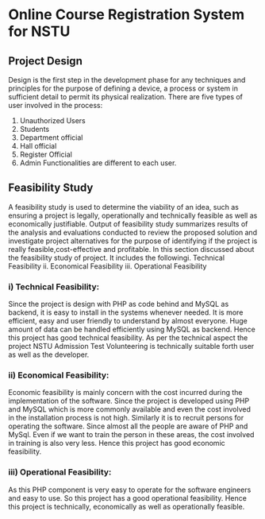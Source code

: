 
# Online Course Registration System for NSTU

## Project Design
Design is the first step in the development phase for any techniques and principles for the purpose 
of defining a device, a process or system in sufficient detail to permit its physical realization.
There are five types of user involved in the process:
1.  Unauthorized Users
2.  Students
3.  Department official
4.  Hall official
5.  Register Official
6.  Admin
Functionalities are different to each user.

## Feasibility Study
A feasibility study is used to determine the viability of an idea, such as ensuring a project is legally, 
operationally and technically feasible as well as economically justifiable. Output of feasibility 
study  summarizes  results  of  the  analysis  and  evaluations  conducted  to  review  the  proposed 
solution and investigate project alternatives for the purpose of identifying  if the project is really 
feasible,cost-effective and profitable.
In this section discussed about the feasibility study of project. It includes the followingi.  Technical Feasibility
ii.  Economical Feasibility
iii.  Operational Feasibility

### i)  Technical Feasibility:
Since the project is design with PHP as code behind and MySQL as backend, it is easy to install 
in the systems whenever needed.  It is more  efficient, easy and user friendly to understand by 
almost  everyone.  Huge  amount  of  data  can  be  handled  efficiently  using  MySQL  as  backend. 
Hence this project has good technical feasibility. As per the technical aspect the project NSTU 
Admission Test Volunteering is technically suitable forth user as well as the developer.

### ii)  Economical Feasibility: 
Economic feasibility is mainly  concern with the cost incurred during the 
implementation of the software. Since the project is developed using PHP and MySQL which is 
more  commonly  available  and  even  the  cost  involved  in  the  installation  process  is  not  high. 
Similarly it is to recruit persons for operating the software. Since almost all the people are aware 
of PHP and MySql. Even if we want to train the person in these areas, the cost involved in training 
is also very less. Hence this project has good economic feasibility.

### iii)  Operational Feasibility:
As this PHP component is very easy to operate for the software engineers and easy to use. So this 
project has a good operational feasibility. Hence this project is technically, economically as well 
as operationally feasible.
